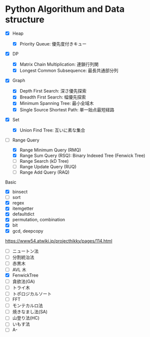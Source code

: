 # Python Algorithum and Data structure

* [x] Heap

  * [x] Priority Queue: 優先度付きキュー

* [x] DP

  * [x] Matrix Chain Multiplication: 連鎖行列関
  * [x] Longest Common Subsequence: 最長共通部分列

* [x] Graph

  * [x] Depth First Search: 深さ優先探索
  * [x] Breadth First Search: 幅優先探索
  * [x] Minimum Spanning Tree: 最小全域木
  * [x] Single Source Shortest Path: 単一始点最短経路

* [x] Set

  * [x] Union Find Tree: 互いに素な集合

* [ ] Range Query
  * [x] Range Minimum Query (RMQ)
  * [x] Range Sum Query (RSQ): Binary Indexed Tree (Fenwick Tree)
  * [ ] Range Search (kD Tree)
  * [ ] Range Update Query (RUQ)
  * [ ] Range Add Query (RAQ)

Basic

* [x] binsect
* [ ] sort
* [x] regex
* [x] itemgetter
* [x] defaultdict
* [x] permutation, combination
* [x] bit
* [x] gcd, deepcopy

https://www54.atwiki.jp/projecthikky/pages/114.html

* [ ] ニュートン法
* [ ] 分割統治法
* [ ] 赤黒木
* [ ] AVL 木
* [x] FenwickTree
* [ ] 貪欲法(GA)
* [ ] トライ木
* [ ] トポロジカルソート
* [ ] FFT
* [ ] モンテカルロ法
* [ ] 焼きなまし法(SA)
* [ ] 山登り法(HC)
* [ ] いもす法
* [ ] A\-
